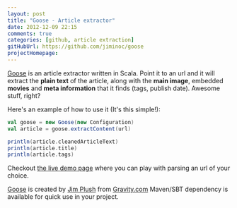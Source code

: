 ```yaml
---
layout: post
title: "Goose - Article extractor"
date: 2012-12-09 22:15
comments: true
categories: [github, article extraction]
gitHubUrl: https://github.com/jiminoc/goose
projectHomepage:
---
```


[Goose](https://github.com/jiminoc/goose) is an article extractor written in Scala. Point it to an url and it will extract the **plain text** of the article, along with the **main image**,  embedded **movies** and **meta information** that it finds (tags, publish date). Awesome stuff, right?

Here's an example of how to use it (It's this simple!):

``` scala
val goose = new Goose(new Configuration)
val article = goose.extractContent(url)

println(article.cleanedArticleText)
println(article.title)
println(article.tags)
```

Checkout [the live demo page](http://jimplush.com/blog/goose) where you can play with parsing an url of your choice.

[Goose](https://github.com/jiminoc/goose) is created by [Jim Plush](http://jimplush.com/) from [Gravity.com](http://gravity.com) Maven/SBT dependency is available for quick use in your project.


